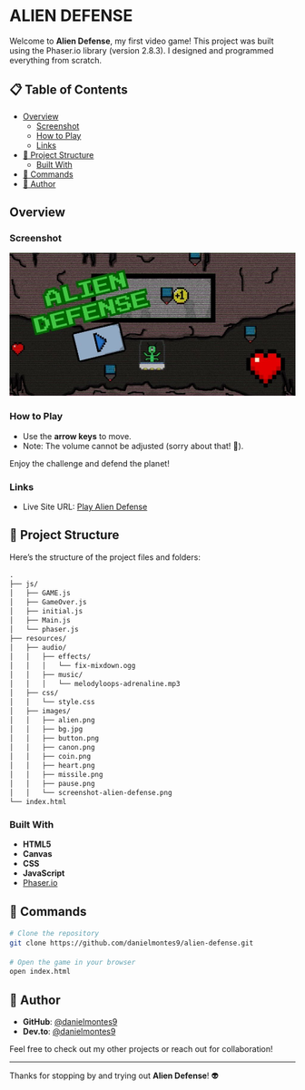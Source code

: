 # ALIEN DEFENSE

Welcome to **Alien Defense**, my first video game! This project was built using the Phaser.io library (version 2.8.3). I designed and programmed everything from scratch.

## 📋 Table of Contents

- [Overview](#overview)
  - [Screenshot](#screenshot)
  - [How to Play](#how-to-play)
  - [Links](#links)
- [🚀 Project Structure](#project-structure)
  - [Built With](#built-with)
- [🧞 Commands](#commands)
- [👤 Author](#author)

## Overview

### Screenshot

![Alien Defense Screenshot](./src/resources/images/screenshot-alien-defense.jpg)

### How to Play

- Use the **arrow keys** to move.
- Note: The volume cannot be adjusted (sorry about that! 😬).

Enjoy the challenge and defend the planet!

### Links

- Live Site URL: <a href="https://danielmontes9.github.io/alien-defense/" target="_blank">Play Alien Defense</a>

## 🚀 Project Structure

Here’s the structure of the project files and folders:

```plaintext
.
├── js/
│   ├── GAME.js
│   ├── GameOver.js
│   ├── initial.js
│   ├── Main.js
│   └── phaser.js
├── resources/
│   ├── audio/
│   │   ├── effects/
│   │   │   └── fix-mixdown.ogg
│   │   ├── music/
│   │   │   └── melodyloops-adrenaline.mp3
│   ├── css/
│   │   └── style.css
│   ├── images/
│   │   ├── alien.png
│   │   ├── bg.jpg
│   │   ├── button.png
│   │   ├── canon.png
│   │   ├── coin.png
│   │   ├── heart.png
│   │   ├── missile.png
│   │   ├── pause.png
│   │   └── screenshot-alien-defense.png
└── index.html
```

### Built With

- **HTML5**
- **Canvas**
- **CSS**
- **JavaScript**
- [Phaser.io](https://phaser.io/)

## 🧞 Commands

```bash
# Clone the repository
git clone https://github.com/danielmontes9/alien-defense.git

# Open the game in your browser
open index.html
```

## 👤 Author

- **GitHub**: [@danielmontes9](https://www.github.com/danielmontes9)
- **Dev.to**: [@danielmontes9](https://www.dev.to/danielmontes9)

Feel free to check out my other projects or reach out for collaboration!

---

Thanks for stopping by and trying out **Alien Defense**! 👽
